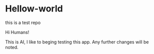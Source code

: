 # Hellow-world
this is a test repo

Hi Humans!

This is AI, I like to beging testing this app. Any further changes will be noted.
